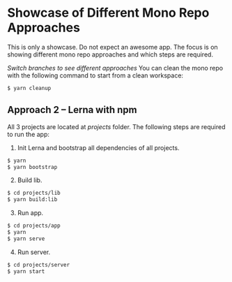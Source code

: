 # Showcase of Different Mono Repo Approaches

This is only a showcase. Do not expect an awesome app. The focus is on showing different mono repo approaches and which steps are required.

_Switch branches to see different approaches_
You can clean the mono repo with the following command to start from a clean workspace:

```bash
$ yarn cleanup
```

## Approach 2 &ndash; Lerna with npm

All 3 projects are located at _projects_ folder. The following steps are required to run the app:

1. Init Lerna and bootstrap all dependencies of all projects.

```bash
$ yarn
$ yarn bootstrap
```

2. Build lib.

```bash
$ cd projects/lib
$ yarn build:lib
```

3. Run app.

```bash
$ cd projects/app
$ yarn
$ yarn serve
```

4. Run server.

```bash
$ cd projects/server
$ yarn start
```
